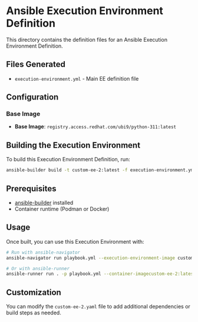 # Ansible Execution Environment Definition

This directory contains the definition files for an Ansible Execution Environment Definition.

## Files Generated

- `execution-environment.yml` - Main EE definition file


## Configuration

### Base Image
- **Base Image**: `registry.access.redhat.com/ubi9/python-311:latest`

## Building the Execution Environment

To build this Execution Environment Definition, run:

```bash
ansible-builder build -t custom-ee-2:latest -f execution-environment.yml --container-runtime podman
```

## Prerequisites

- [ansible-builder](https://ansible-builder.readthedocs.io/) installed
- Container runtime (Podman or Docker)

## Usage

Once built, you can use this Execution Environment with:

```bash
# Run with ansible-navigator
ansible-navigator run playbook.yml --execution-environment-image custom-ee-2:latest

# Or with ansible-runner
ansible-runner run . -p playbook.yml --container-imagecustom-ee-2:latest
```

## Customization

You can modify the `custom-ee-2.yaml` file to add additional dependencies or build steps as needed.
